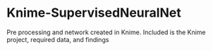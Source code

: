 # Knime-SupervisedNeuralNet
Pre processing and network created in Knime. Included is the Knime project, required data, and findings
